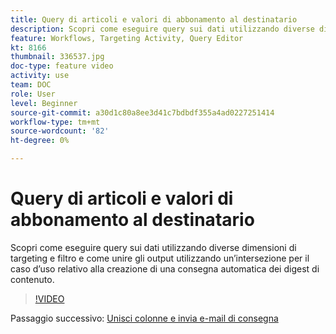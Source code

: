 ```yaml
---
title: Query di articoli e valori di abbonamento al destinatario
description: Scopri come eseguire query sui dati utilizzando diverse dimensioni di targeting e filtro e come unire gli output utilizzando un’intersezione per il caso d’uso relativo alla creazione di una consegna automatica dei digest di contenuto.
feature: Workflows, Targeting Activity, Query Editor
kt: 8166
thumbnail: 336537.jpg
doc-type: feature video
activity: use
team: DOC
role: User
level: Beginner
source-git-commit: a30d1c80a8ee3d41c7bdbdf355a4ad0227251414
workflow-type: tm+mt
source-wordcount: '82'
ht-degree: 0%

---
```



# Query di articoli e valori di abbonamento al destinatario

Scopri come eseguire query sui dati utilizzando diverse dimensioni di targeting e filtro e come unire gli output utilizzando un’intersezione per il caso d’uso relativo alla creazione di una consegna automatica dei digest di contenuto.

>[!VIDEO](https://video.tv.adobe.com/v/336537?quality=12)

Passaggio successivo: [Unisci colonne e invia e-mail di consegna](/help/tutorial-using-soap-apis/join-columns-and-send-automated-email-delivery.md)
